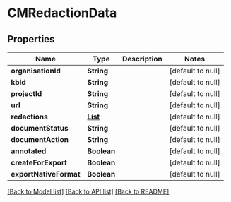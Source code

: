 # CMRedactionData
## Properties

| Name | Type | Description | Notes |
|------------ | ------------- | ------------- | -------------|
| **organisationId** | **String** |  | [default to null] |
| **kbId** | **String** |  | [default to null] |
| **projectId** | **String** |  | [default to null] |
| **url** | **String** |  | [default to null] |
| **redactions** | [**List**](CMRedaction.md) |  | [default to null] |
| **documentStatus** | **String** |  | [default to null] |
| **documentAction** | **String** |  | [default to null] |
| **annotated** | **Boolean** |  | [default to null] |
| **createForExport** | **Boolean** |  | [default to null] |
| **exportNativeFormat** | **Boolean** |  | [default to null] |

[[Back to Model list]](../README.md#documentation-for-models) [[Back to API list]](../README.md#documentation-for-api-endpoints) [[Back to README]](../README.md)

